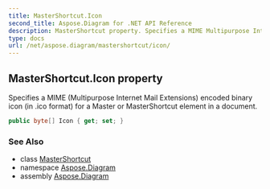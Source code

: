 ```yaml
---
title: MasterShortcut.Icon
second_title: Aspose.Diagram for .NET API Reference
description: MasterShortcut property. Specifies a MIME Multipurpose Internet Mail Extensions encoded binary icon in .ico format for a Master or MasterShortcut element in a document
type: docs
url: /net/aspose.diagram/mastershortcut/icon/
---
```

## MasterShortcut.Icon property

Specifies a MIME (Multipurpose Internet Mail Extensions) encoded binary icon (in .ico format) for a Master or MasterShortcut element in a document.

```csharp
public byte[] Icon { get; set; }
```

### See Also

* class [MasterShortcut](../)
* namespace [Aspose.Diagram](../../mastershortcut/)
* assembly [Aspose.Diagram](../../../)


